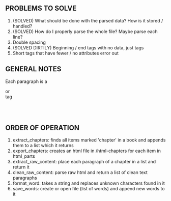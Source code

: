 ## PROBLEMS TO SOLVE
1) (SOLVED) What should be done with the parsed data? How is it stored / handled? 
2) (SOLVED) How do I properly parse the whole file? Maybe parse each line? 
3) Double spacing
4) (SOLVED DIRTILY) Beginning / end tags with no data, just tags
5) Short tags that have fewer / no attributes error out

## GENERAL NOTES
Each paragraph is a <div class="fmtx1"> or <div class="fmtx"> tag

<div class="calibre6"> <br class="calibre6"/></div>
<div class="calibre6"> <br class="calibre6"/></div>

## ORDER OF OPERATION
1) extract_chapters: finds all items marked 'chapter' in a book and appends them to a list which it returns
2) export_chapters: creates an html file in /html-chapters for each item in html_parts
3) extract_raw_content: place each paragraph of a chapter in a list and return it
4) clean_raw_content: parse raw html and return a list of clean text paragraphs
5) format_word: takes a string and replaces unknown characters found in it
6) save_words: create or open file (list of words) and append new words to it